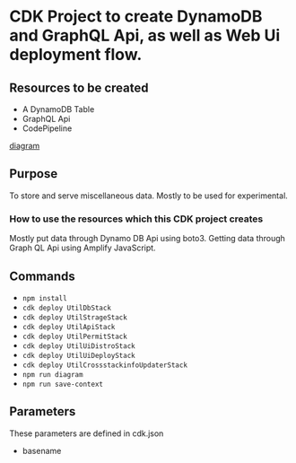 # CDK Project to create DynamoDB and GraphQL Api, as well as Web Ui deployment flow. 

## Resources to be created

* A DynamoDB Table
* GraphQL Api
* CodePipeline

[diagram](https://diagram.figmentresearch.com/util)

## Purpose

To store and serve miscellaneous data.
Mostly to be used for experimental.

### How to use the resources which this CDK project creates

Mostly put data through Dynamo DB Api using boto3.
Getting data through Graph QL Api using Amplify JavaScript.

## Commands

* `npm install`
* `cdk deploy UtilDbStack`
* `cdk deploy UtilStrageStack`
* `cdk deploy UtilApiStack`
* `cdk deploy UtilPermitStack`
* `cdk deploy UtilUiDistroStack`
* `cdk deploy UtilUiDeployStack`
* `cdk deploy UtilCrossstackinfoUpdaterStack`
* `npm run diagram`
* `npm run save-context`

## Parameters

These parameters are defined in cdk.json 

* basename



